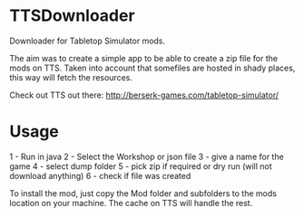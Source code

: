 # TTSDownloader
Downloader for Tabletop Simulator mods.

The aim was to create a simple app to be able to create a zip file for the mods on TTS.
Taken into account that somefiles are hosted in shady places, this way will fetch the resources.

Check out TTS out there:
http://berserk-games.com/tabletop-simulator/

# Usage

1 - Run in java
2 - Select the Workshop or json file
3 - give a name for the game
4 - select dump folder
5 - pick zip if required or dry run (will not download anything)
6 - check if file was created

To install the mod, just copy the Mod folder and subfolders to the mods location on your machine.
The cache on TTS will handle the rest.
